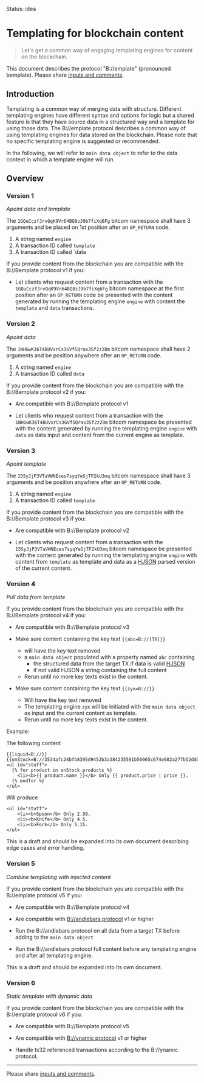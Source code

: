 Status: idea

# Templating for blockchain content

> Let's get a common way of engaging templating engines for content on the blockchain.

This document describes the protocol "B://emplate" (pronounced bemplate). Please share [inputs and comments](https://github.com/bico-media/bemplate/issues).

## Introduction

Templating is a common way of merging data with structure. Different templating engines have different syntax and options for logic but a shared feature is that they have source data in a structured way and a template for using those data. 
The B://emplate protocol describes a common way of using templating engines for data stored on the blockchain. Please note that no specific templating engine is suggested or recommended. 

In the following, we will refer to `main data object` to refer to the data context in which a template engine will run. 

## Overview

### Version 1

_Apoint data and template_

The `1GQuCczfJrvQqK9Vr64BQ8zJ9b7fiXq6Fg` bitcom namespace shall have 3 arguments and be placed on 1st position after an `OP_RETURN` code. 
1. A string named `engine`
2. A transaction ID called `template` 
3. A transaction ID called `data

If you provide content from the blockchain you are compatible with the B://Bemplate protocol v1 if you:


- Let clients who request content from a transaction with the `1GQuCczfJrvQqK9Vr64BQ8zJ9b7fiXq6Fg` bitcom namespace at the first position after an `OP_RETURN` code be presented with the content generated by running the templating engine `engine` with content the `template` and `data` transactions. 

### Version 2

_Apoint data_

The `1NHGwK36T4BUVxrCs3GVf5Qrax3Sf2z2Bm` bitcom namespace shall have 2 arguments and be position anywhere after an `OP_RETURN` code. 
1. A string named `engine`
3. A transaction ID called `data`

If you provide content from the blockchain you are compatible with the B://Bemplate protocol v2 if you:


- Are compatible with B://Bemplate protocol v1

- Let clients who request content from a transaction with the `1NHGwK36T4BUVxrCs3GVf5Qrax3Sf2z2Bm` bitcom namespace be presented with the content generated by running the templating engine `engine` with `data` as data input and content from the current engine as template. 


### Version 3

_Apoint template_

The `15SyJjP3VTaVWNEces7syqYeSjTF2kU3mq` bitcom namespace shall have 3 arguments and be position anywhere after an `OP_RETURN` code. 
1. A string named `engine`
3. A transaction ID called `template`

If you provide content from the blockchain you are compatible with the B://Bemplate protocol v3 if you:


- Are compatible with B://Bemplate protocol v2

- Let clients who request content from a transaction with the `15SyJjP3VTaVWNEces7syqYeSjTF2kU3mq` bitcom namespace be presented with the content generated by running the templating engine `engine` with content from `template` as template and data as a [HJSON](http://hjson.org) parsed version of the current content. 




### Version 4

_Pull data from template_

If you provide content from the blockchain you are compatible with the B://Bemplate protocol v4 if you:


- Are compatible with B://Bemplate protocol v3

- Make sure content containing the key text `{{abc=B://[TX]}}` 
  - will have the key text removed 
  - a `main data object` populated with a property named `abc` containing 
    - the structured data from the target TX if data is valid [HJSON](http://hjson.org/) 
    - if not valid HJSON a string containing the full content 
  - Rerun until no more key texts exist in the content.

- Make sure content containing the key text `{{zyx=B://}}` 
  - Will have the key text removed 
  - The templating engine `zyx` will be initiated with the `main data object` as input and the current content as template. 
  - Rerun until no more key texts exist in the content.

Example:

The following content 

```
{{liquid=B://}}
{{onStock=B://3534afc24bfb8395d9452b3a384235591b56065c674e602a277b52dd0638e0c2}}
<ul id="stuff">
  {% for product in onStock.products %}
    <li><b>{{ product.name }}</b> Only {{ product.price | price }}.
  {% endfor %}
</ul>
```

Will produce

```
<ul id="stuff">
    <li><b>Spoon</b> Only 2.99.
    <li><b>Knife</b> Only 4.5.
    <li><b>Fork</b> Only 5.15.
</ul>
```


This is a draft and should be expanded into its own document describing edge cases and error handling. 



### Version 5

_Combine templating with injected content_

If you provide content from the blockchain you are compatible with the B://emplate protocol v5 if you:

- Are compatible with B://Bemplate protocol v4

- Are compatible with [B://andlebars protocol](http://bandlebars.bico.media/) v1 or higher

- Run the B://andlebars protocol on all data from a target TX before adding to the `main data object`

- Run the B://andlebars protocol full content before any templating engine and after all templating engine.

This is a draft and should be expanded into its own document.


### Version 6

_Static template with dynamic data_


If you provide content from the blockchain you are compatible with the B://emplate protocol v6 if you:

- Are compatible with B://Bemplate protocol v5

- Are compatible with [B://ynamic protocol](http://bynamic.bico.media/) v1 or higher

- Handle tx32 referenced transactions according to the B://ynamic protocol.




----

Please share [inputs and comments](https://github.com/bico-media/bemplate/issues).
